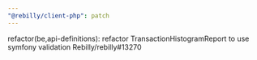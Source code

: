 ```yaml
---
"@rebilly/client-php": patch
---
```


refactor(be,api-definitions): refactor TransactionHistogramReport to use symfony validation Rebilly/rebilly#13270
